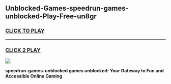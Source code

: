 
## Unblocked-Games-speedrun-games-unblocked-Play-Free-un8gr
<h3>
<a href="https://premium76.site?title=speedrun-games-unblocked&ref=22A">CLICK TO PLAY</a></h3>
<hr>

<h3>
<a href="https://premium76.site?title=speedrun-games-unblocked&ref=22A">CLICK 2 PLAY</a>
  
</h3>

<a href="https://premium76.site?title=speedrun-games-unblocked&ref=22A"><img src="https://clearcache.store/games.png"></a>


**speedrun-games-unblocked games unblocked: Your Gateway to Fun and Accessible Online Gaming**
